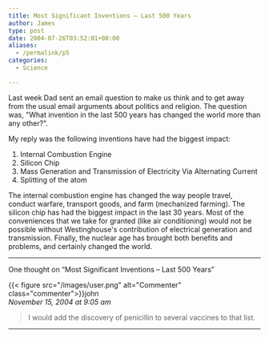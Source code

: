 ```yaml
---
title: Most Significant Inventions – Last 500 Years
author: James
type: post
date: 2004-07-26T03:52:01+00:00
aliases:
  - /permalink/p5
categories:
  - Science

---
```

Last week Dad sent an email question to make us think and to get away from the usual email arguments about politics and religion. The question was, "What invention in the last 500 years has changed the world more than any other?".

My reply was the following inventions have had the biggest impact:

  1. Internal Combustion Engine
  2. Silicon Chip
  3. Mass Generation and Transmission of Electricity Via Alternating Current
  4. Splitting of the atom

The internal combustion engine has changed the way people travel, conduct warfare, transport goods, and farm (mechanized farming). The silicon chip has had the biggest impact in the last 30 years. Most of the conveniences that we take for granted (like air conditioning) would not be possible without Westinghouse's contribution of electrical generation and transmission. Finally, the nuclear age has brought both benefits and problems, and certainly changed the world.

****

One thought on “Most Significant Inventions – Last 500 Years”

{{< figure src="/images/user.png" alt="Commenter" class="commenter">}}john  
_November 15, 2004 at 9:05 am_

>I would add the discovery of penicillin to several vaccines to that list.

****

